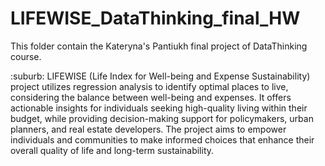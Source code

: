 # LIFEWISE_DataThinking_final_HW

This folder contain the Kateryna's Pantiukh final project of DataThinking course. 

:suburb: LIFEWISE (Life Index for Well-being and Expense Sustainability) project utilizes regression analysis to identify optimal places to live, considering the balance between well-being and expenses. It offers actionable insights for individuals seeking high-quality living within their budget, while providing decision-making support for policymakers, urban planners, and real estate developers. The project aims to empower individuals and communities to make informed choices that enhance their overall quality of life and long-term sustainability.
